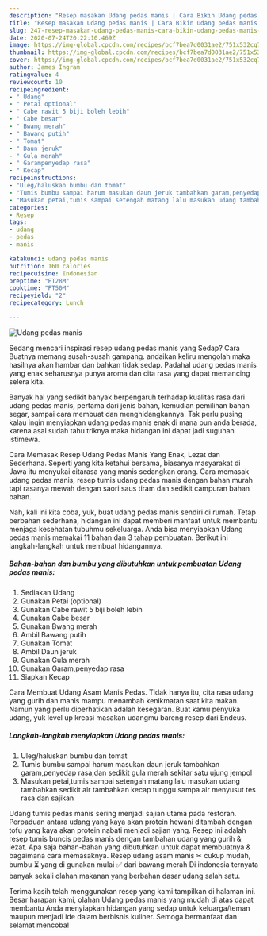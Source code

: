 ```yaml
---
description: "Resep masakan Udang pedas manis | Cara Bikin Udang pedas manis Yang Paling Enak"
title: "Resep masakan Udang pedas manis | Cara Bikin Udang pedas manis Yang Paling Enak"
slug: 247-resep-masakan-udang-pedas-manis-cara-bikin-udang-pedas-manis-yang-paling-enak
date: 2020-07-24T20:22:10.469Z
image: https://img-global.cpcdn.com/recipes/bcf7bea7d0031ae2/751x532cq70/udang-pedas-manis-foto-resep-utama.jpg
thumbnail: https://img-global.cpcdn.com/recipes/bcf7bea7d0031ae2/751x532cq70/udang-pedas-manis-foto-resep-utama.jpg
cover: https://img-global.cpcdn.com/recipes/bcf7bea7d0031ae2/751x532cq70/udang-pedas-manis-foto-resep-utama.jpg
author: James Ingram
ratingvalue: 4
reviewcount: 10
recipeingredient:
- " Udang"
- " Petai optional"
- " Cabe rawit 5 biji boleh lebih"
- " Cabe besar"
- " Bwang merah"
- " Bawang putih"
- " Tomat"
- " Daun jeruk"
- " Gula merah"
- " Garampenyedap rasa"
- " Kecap"
recipeinstructions:
- "Uleg/haluskan bumbu dan tomat"
- "Tumis bumbu sampai harum masukan daun jeruk tambahkan garam,penyedap rasa,dan sedikit gula merah sekitar satu ujung jempol"
- "Masukan petai,tumis sampai setengah matang lalu masukan udang tambahkan sedikit air tambahkan kecap tunggu sampa air menyusut tes rasa dan sajikan"
categories:
- Resep
tags:
- udang
- pedas
- manis

katakunci: udang pedas manis 
nutrition: 160 calories
recipecuisine: Indonesian
preptime: "PT28M"
cooktime: "PT50M"
recipeyield: "2"
recipecategory: Lunch

---
```



![Udang pedas manis](https://img-global.cpcdn.com/recipes/bcf7bea7d0031ae2/751x532cq70/udang-pedas-manis-foto-resep-utama.jpg)

Sedang mencari inspirasi resep udang pedas manis yang Sedap? Cara Buatnya memang susah-susah gampang. andaikan keliru mengolah maka hasilnya akan hambar dan bahkan tidak sedap. Padahal udang pedas manis yang enak seharusnya punya aroma dan cita rasa yang dapat memancing selera kita.

Banyak hal yang sedikit banyak berpengaruh terhadap kualitas rasa dari udang pedas manis, pertama dari jenis bahan, kemudian pemilihan bahan segar, sampai cara membuat dan menghidangkannya. Tak perlu pusing kalau ingin menyiapkan udang pedas manis enak di mana pun anda berada, karena asal sudah tahu triknya maka hidangan ini dapat jadi suguhan istimewa.

Cara Memasak Resep Udang Pedas Manis Yang Enak, Lezat dan Sederhana. Seperti yang kita ketahui bersama, biasanya masyarakat di Jawa itu menyukai citarasa yang manis sedangkan orang. Cara memasak udang pedas manis, resep tumis udang pedas manis dengan bahan murah tapi rasanya mewah dengan saori saus tiram dan sedikit campuran bahan bahan.


Nah, kali ini kita coba, yuk, buat udang pedas manis sendiri di rumah. Tetap berbahan sederhana, hidangan ini dapat memberi manfaat untuk membantu menjaga kesehatan tubuhmu sekeluarga. Anda bisa menyiapkan Udang pedas manis memakai 11 bahan dan 3 tahap pembuatan. Berikut ini langkah-langkah untuk membuat hidangannya.

<!--inarticleads1-->

##### Bahan-bahan dan bumbu yang dibutuhkan untuk pembuatan Udang pedas manis:

1. Sediakan  Udang
1. Gunakan  Petai (optional)
1. Gunakan  Cabe rawit 5 biji boleh lebih
1. Gunakan  Cabe besar
1. Gunakan  Bwang merah
1. Ambil  Bawang putih
1. Gunakan  Tomat
1. Ambil  Daun jeruk
1. Gunakan  Gula merah
1. Gunakan  Garam,penyedap rasa
1. Siapkan  Kecap


Cara Membuat Udang Asam Manis Pedas. Tidak hanya itu, cita rasa udang yang gurih dan manis mampu menambah kenikmatan saat kita makan. Namun yang perlu diperhatikan adalah kesegaran. Buat kamu penyuka udang, yuk level up kreasi masakan udangmu bareng resep dari Endeus. 

<!--inarticleads2-->

##### Langkah-langkah menyiapkan Udang pedas manis:

1. Uleg/haluskan bumbu dan tomat
1. Tumis bumbu sampai harum masukan daun jeruk tambahkan garam,penyedap rasa,dan sedikit gula merah sekitar satu ujung jempol
1. Masukan petai,tumis sampai setengah matang lalu masukan udang tambahkan sedikit air tambahkan kecap tunggu sampa air menyusut tes rasa dan sajikan


Udang tumis pedas manis sering menjadi sajian utama pada restoran. Perpaduan antara udang yang kaya akan protein hewani ditambah dengan tofu yang kaya akan protein nabati menjadi sajian yang. Resep ini adalah resep tumis buncis pedas manis dengan tambahan udang yang gurih &amp; lezat. Apa saja bahan-bahan yang dibutuhkan untuk dapat membuatnya &amp; bagaimana cara memasaknya. Resep udang asam manis ✂ cukup mudah, bumbu ⏳ yang di gunakan mulai ✅ dari bawang merah Di indonesia ternyata banyak sekali olahan makanan yang berbahan dasar udang salah satu. 

Terima kasih telah menggunakan resep yang kami tampilkan di halaman ini. Besar harapan kami, olahan Udang pedas manis yang mudah di atas dapat membantu Anda menyiapkan hidangan yang sedap untuk keluarga/teman maupun menjadi ide dalam berbisnis kuliner. Semoga bermanfaat dan selamat mencoba!
